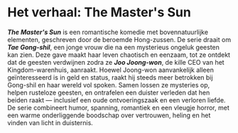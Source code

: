 # Het verhaal: The Master's Sun

***The Master's Sun*** is een romantische komedie met bovennatuurlijke elementen, geschreven door de beroemde Hong-zussen. De serie draait om ***Tae Gong-shil***, een jonge vrouw die na een mysterieus ongeluk geesten kan zien. Deze gave maakt haar leven chaotisch en eenzaam, tot ze ontdekt dat de geesten verdwijnen zodra ze ***Joo Joong-won***, de kille CEO van het Kingdom-warenhuis, aanraakt.
Hoewel Joong-won aanvankelijk alleen geïnteresseerd is in geld en status, raakt hij steeds meer betrokken bij Gong-shil en haar wereld vol spoken. Samen lossen ze mysteries op, helpen rusteloze geesten, en ontrafelen een duister verleden dat hen beiden raakt — inclusief een oude ontvoeringszaak en een verloren liefde.
De serie combineert humor, spanning, romantiek en een vleugje horror, met een warme onderliggende boodschap over vertrouwen, heling en het vinden van licht in duisternis.
